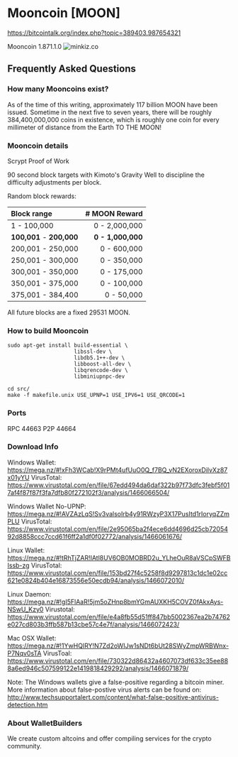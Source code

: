 # Mooncoin [MOON]
https://bitcointalk.org/index.php?topic=389403.987654321

Mooncoin 1.871.1.0 ![minkiz.co](http://minkiz.co/img/assets/minkiz.png) 

## Frequently Asked Questions

### How many Mooncoins exist?
As of the time of this writing, approximately 117 billion MOON have been issued. Sometime in the next five to seven years, there will be roughly 384,400,000,000 coins in existence, which is roughly one coin for every millimeter of distance from the Earth TO THE MOON!

### Mooncoin details
Scrypt Proof of Work

90 second block targets with Kimoto's Gravity Well to discipline the difficulty adjustments per block.

Random block rewards:

| Block range | # MOON Reward |
|:------------|--------:|
|1 - 100,000 | 0 - 2,000,000|
|**100,001** - **200,000** | **0 - 1,000,000**|
|200,001 - 250,000 | 0 - 600,000|
|250,001 - 300,000 | 0 - 350,000|
|300,001 - 350,000 | 0 - 175,000|
|350,001 - 375,000 | 0 - 100,000|
|375,001 - 384,400 | 0 - 50,000|

All future blocks are a fixed 29531 MOON.


### How to build Mooncoin

    sudo apt-get install build-essential \
                         libssl-dev \
                         libdb5.1++-dev \
                         libboost-all-dev \
                         libqrencode-dev \
                         libminiupnpc-dev

    cd src/
    make -f makefile.unix USE_UPNP=1 USE_IPV6=1 USE_QRCODE=1

### Ports
RPC 44663
P2P 44664

### Download Info

Windows Wallet: https://mega.nz/#!xFh3WCab!X9rPMt4ufUuO0Q_f7BQ_vN2EXoroxDilvXz87x01yYU
VirusTotal: https://www.virustotal.com/en/file/67edd494da6daf322b97f73dfc3febf5f017af4f87f87f3fa7dfb80f272102f3/analysis/1466066504/

Windows Wallet No-UPNP: https://mega.nz/#!AVZAzLqS!Sv3valsoIrb4y91RWzyP3X17PusItd1rIoryqZZmPLU
VirusTotal: https://www.virustotal.com/en/file/2e95065ba2f4ece6dd4696d25cb7205492d8858ccc7ccd61f6ff2a1df0f02772/analysis/1466061676/

Linux Wallet: https://mega.nz/#!tRhTjZAR!IAtl8UV6OB0MOBRD2u_YLheOuR8aVSCpSWFBIssb-zg
VirusTotal: https://www.virustotal.com/en/file/153bd27f4c5258f8d9297813c1dc1e02cc621e0824b404e16873556e50ecdb94/analysis/1466072010/

Linux Daemon: https://mega.nz/#!gI5FlAaR!5jm5oZHnp8bmYGmAUXKH5COVZ0fAkxAys-NSwU_Kzy0
Virustotal: https://www.virustotal.com/en/file/e4a8fb55d51ff847bb5002367ea2b74762e027cd803b3ffb587b13cbe57c4e7f/analysis/1466072423/
 
Mac OSX Wallet: https://mega.nz/#!1YwHQIRY!N7Zd2oWIJw1sNDt6bUt28SWyZmpWRBWnx-P7Nqv0sTA
VirusToal: https://www.virustotal.com/en/file/730322d86432a4607073df633c35ee888a6ed946c507599122e1419818429292/analysis/1466071879/

Note: The Windows wallets give a false-positive regarding a bitcoin miner.
More information about false-postive virus alerts can be found on: http://www.techsupportalert.com/content/what-false-positive-antivirus-detection.htm

### About WalletBuilders

We create custom altcoins and offer compiling services for the crypto community.